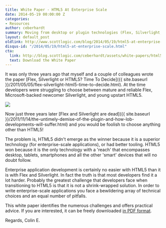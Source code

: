 ```yaml
---
title: White Paper - HTML5 At Enterprise Scale
date: 2014-05-19 00:00:00 Z
categories:
- Resources
author: ceberhardt
summary: Moving from desktop or plugin technologies (Flex, Silverlight, Java Applets) to HTML5 is a challenge for developers of large-scale enterprise applications. This White Paper discusses the challenges and offers potential solutions.
layout: default_post
oldlink: http://www.scottlogic.com/blog/2014/05/19/html5-at-enterprise-scale.html
disqus-id: "/2014/05/19/html5-at-enterprise-scale.html"
cta:
  link: http://blog.scottlogic.com/ceberhardt/assets/white-papers/html5-at-enterprise-scale.pdf
  text: Download the White Paper
---
```


It was only three years ago that myself and a couple of colleagues wrote the paper [Flex, Silverlight or HTML5? Time To Decide]({{ site.baseurl }}/2011/05/05/flex-silverlight-html5-time-to-decide.html). At the time developers were struggling to choose between mature and reliable Flex, Microsoft-backed newcomer Silverlight, and young upstart HTML5.

<img src="{{ site.baseurl }}/ceberhardt/assets/HTML5-tech-cloud.png" />

Now just three years later [Flex and Silverlight are dead]({{ site.baseurl }}/2011/11/14/the-untimely-demise-of-the-plugin-and-how-lob-developments-will-suffer.html) and you would be foolish to choose anything other than HTML5!

The problem is, HTML5 didn't emerge as the winner because it is a superior technology (for enterprise-scale applications), or had better tooling. HTML5 won because it is the only technology with a 'reach' that encompasses desktop, tablets, smartphones and all the other 'smart' devices that will no doubt follow.

Enterprise application development is certainly no easier with HTML5 than it is with Flex and Silverlight. In fact the truth is that most developers find it a lot harder. Probably the greatest challenge that developers face when transitioning to HTML5 is that it is not a shrink-wrapped solution. In order to write enterprise-scale applications you face a bewildering array of technical choices and an equal number of pitfalls.

This white paper identifies the numerous challenges and offers practical advice. If you are interested, it can be freely downloaded [in PDF format]({{site.baseurl}}/ceberhardt/assets/white-papers/html5-at-enterprise-scale.pdf).

Regards, Colin E.
